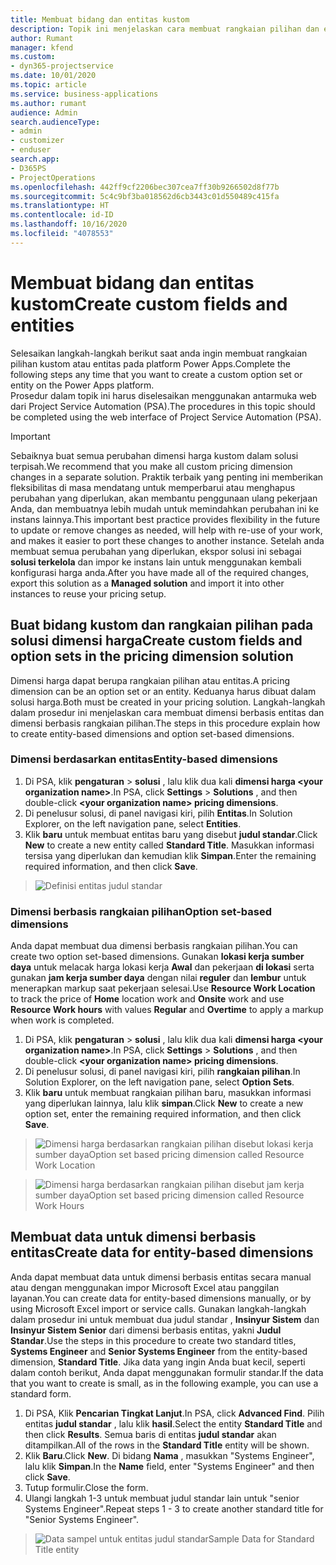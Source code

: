 ```yaml
---
title: Membuat bidang dan entitas kustom
description: Topik ini menjelaskan cara membuat rangkaian pilihan dan entitas dalam solusi anda sendiri di platform Power Apps.
author: Rumant
manager: kfend
ms.custom:
- dyn365-projectservice
ms.date: 10/01/2020
ms.topic: article
ms.service: business-applications
ms.author: rumant
audience: Admin
search.audienceType:
- admin
- customizer
- enduser
search.app:
- D365PS
- ProjectOperations
ms.openlocfilehash: 442ff9cf2206bec307cea7ff30b9266502d8f77b
ms.sourcegitcommit: 5c4c9bf3ba018562d6cb3443c01d550489c415fa
ms.translationtype: HT
ms.contentlocale: id-ID
ms.lasthandoff: 10/16/2020
ms.locfileid: "4078553"
---
```

# <a name="create-custom-fields-and-entities"></a><span data-ttu-id="5a46d-103">Membuat bidang dan entitas kustom</span><span class="sxs-lookup"><span data-stu-id="5a46d-103">Create custom fields and entities</span></span> 

<span data-ttu-id="5a46d-104">Selesaikan langkah-langkah berikut saat anda ingin membuat rangkaian pilihan kustom atau entitas pada platform Power Apps.</span><span class="sxs-lookup"><span data-stu-id="5a46d-104">Complete the following steps any time that you want to create a custom option set or entity on the Power Apps platform.</span></span>  
<span data-ttu-id="5a46d-105">Prosedur dalam topik ini harus diselesaikan menggunakan antarmuka web dari Project Service Automation (PSA).</span><span class="sxs-lookup"><span data-stu-id="5a46d-105">The procedures in this topic should be completed using the web interface of Project Service Automation (PSA).</span></span>

> [!IMPORTANT]
> <span data-ttu-id="5a46d-106">Sebaiknya buat semua perubahan dimensi harga kustom dalam solusi terpisah.</span><span class="sxs-lookup"><span data-stu-id="5a46d-106">We recommend that you make all custom pricing dimension changes in a separate solution.</span></span> <span data-ttu-id="5a46d-107">Praktik terbaik yang penting ini memberikan fleksibilitas di masa mendatang untuk memperbarui atau menghapus perubahan yang diperlukan, akan membantu penggunaan ulang pekerjaan Anda, dan membuatnya lebih mudah untuk memindahkan perubahan ini ke instans lainnya.</span><span class="sxs-lookup"><span data-stu-id="5a46d-107">This important best practice provides flexibility in the future to update or remove changes as needed, will help with re-use of your work, and makes it easier to port these changes to another instance.</span></span> <span data-ttu-id="5a46d-108">Setelah anda membuat semua perubahan yang diperlukan, ekspor solusi ini sebagai **solusi terkelola** dan impor ke instans lain untuk menggunakan kembali konfigurasi harga anda.</span><span class="sxs-lookup"><span data-stu-id="5a46d-108">After you have made all of the required changes, export this solution as a **Managed solution** and import it into other instances to reuse your pricing setup.</span></span>

  
## <a name="create-custom-fields-and-option-sets-in-the-pricing-dimension-solution"></a><span data-ttu-id="5a46d-109">Buat bidang kustom dan rangkaian pilihan pada solusi dimensi harga</span><span class="sxs-lookup"><span data-stu-id="5a46d-109">Create custom fields and option sets in the pricing dimension solution</span></span>

<span data-ttu-id="5a46d-110">Dimensi harga dapat berupa rangkaian pilihan atau entitas.</span><span class="sxs-lookup"><span data-stu-id="5a46d-110">A pricing dimension can be an option set or an entity.</span></span> <span data-ttu-id="5a46d-111">Keduanya harus dibuat dalam solusi harga.</span><span class="sxs-lookup"><span data-stu-id="5a46d-111">Both must be created in your pricing solution.</span></span> <span data-ttu-id="5a46d-112">Langkah-langkah dalam prosedur ini menjelaskan cara membuat dimensi berbasis entitas dan dimensi berbasis rangkaian pilihan.</span><span class="sxs-lookup"><span data-stu-id="5a46d-112">The steps in this procedure explain how to create entity-based dimensions and option set-based dimensions.</span></span>

### <a name="entity-based-dimensions"></a><span data-ttu-id="5a46d-113">Dimensi berdasarkan entitas</span><span class="sxs-lookup"><span data-stu-id="5a46d-113">Entity-based dimensions</span></span>

1. <span data-ttu-id="5a46d-114">Di PSA, klik **pengaturan** > **solusi** , lalu klik dua kali **dimensi harga \<your organization name>**.</span><span class="sxs-lookup"><span data-stu-id="5a46d-114">In PSA, click **Settings** > **Solutions** , and then double-click **\<your organization name> pricing dimensions**.</span></span>
2. <span data-ttu-id="5a46d-115">Di penelusur solusi, di panel navigasi kiri, pilih **Entitas**.</span><span class="sxs-lookup"><span data-stu-id="5a46d-115">In Solution Explorer, on the left navigation pane, select **Entities**.</span></span>
3. <span data-ttu-id="5a46d-116">Klik **baru** untuk membuat entitas baru yang disebut **judul standar**.</span><span class="sxs-lookup"><span data-stu-id="5a46d-116">Click **New** to create a new entity called **Standard Title**.</span></span> <span data-ttu-id="5a46d-117">Masukkan informasi tersisa yang diperlukan dan kemudian klik **Simpan**.</span><span class="sxs-lookup"><span data-stu-id="5a46d-117">Enter the remaining required information, and then click **Save**.</span></span>

> ![Definisi entitas judul standar](media/Standard-Title-entity-definition.png)


### <a name="option-set-based-dimensions"></a><span data-ttu-id="5a46d-119">Dimensi berbasis rangkaian pilihan</span><span class="sxs-lookup"><span data-stu-id="5a46d-119">Option set-based dimensions</span></span> 
<span data-ttu-id="5a46d-120">Anda dapat membuat dua dimensi berbasis rangkaian pilihan.</span><span class="sxs-lookup"><span data-stu-id="5a46d-120">You can create two option set-based dimensions.</span></span> <span data-ttu-id="5a46d-121">Gunakan **lokasi kerja sumber daya** untuk melacak harga lokasi kerja **Awal** dan pekerjaan **di lokasi** serta gunakan **jam kerja sumber daya** dengan nilai **reguler** dan **lembur** untuk menerapkan markup saat pekerjaan selesai.</span><span class="sxs-lookup"><span data-stu-id="5a46d-121">Use **Resource Work Location** to track the price of **Home** location work and **Onsite** work and use **Resource Work hours** with values **Regular** and **Overtime** to apply a markup when work is completed.</span></span>


1. <span data-ttu-id="5a46d-122">Di PSA, klik **pengaturan** > **solusi** , lalu klik dua kali  **dimensi harga \<your organization name>**.</span><span class="sxs-lookup"><span data-stu-id="5a46d-122">In PSA, click **Settings** > **Solutions** , and then double-click  **\<your organization name> pricing dimensions**.</span></span> 
2. <span data-ttu-id="5a46d-123">Di penelusur solusi, di panel navigasi kiri, pilih  **rangkaian pilihan**.</span><span class="sxs-lookup"><span data-stu-id="5a46d-123">In Solution Explorer, on the left navigation pane, select  **Option Sets**.</span></span> 
3. <span data-ttu-id="5a46d-124">Klik **baru** untuk membuat rangkaian pilihan baru, masukkan informasi yang diperlukan lainnya, lalu klik **simpan**.</span><span class="sxs-lookup"><span data-stu-id="5a46d-124">Click **New** to create a new option set, enter the remaining required information, and then click **Save**.</span></span>

> ![<span data-ttu-id="5a46d-125">Dimensi harga berdasarkan rangkaian pilihan disebut lokasi kerja sumber daya</span><span class="sxs-lookup"><span data-stu-id="5a46d-125">Option set based pricing dimension called Resource Work Location</span></span> ](media/Option-set-PD-called-Resource-Work-Location.png)

> ![<span data-ttu-id="5a46d-126">Dimensi harga berdasarkan rangkaian pilihan disebut jam kerja sumber daya</span><span class="sxs-lookup"><span data-stu-id="5a46d-126">Option set based pricing dimension called Resource Work Hours</span></span> ](media/Option-set-PD-called-Resource-Work-Hours.PNG)


## <a name="create-data-for-entity-based-dimensions"></a><span data-ttu-id="5a46d-127">Membuat data untuk dimensi berbasis entitas</span><span class="sxs-lookup"><span data-stu-id="5a46d-127">Create data for entity-based dimensions</span></span>

<span data-ttu-id="5a46d-128">Anda dapat membuat data untuk dimensi berbasis entitas secara manual atau dengan menggunakan impor Microsoft Excel atau panggilan layanan.</span><span class="sxs-lookup"><span data-stu-id="5a46d-128">You can create data for entity-based dimensions manually, or by using Microsoft Excel import or service calls.</span></span> <span data-ttu-id="5a46d-129">Gunakan langkah-langkah dalam prosedur ini untuk membuat dua judul standar , **Insinyur Sistem** dan **Insinyur Sistem Senior** dari dimensi berbasis entitas, yakni **Judul Standar**.</span><span class="sxs-lookup"><span data-stu-id="5a46d-129">Use the steps in this procedure to create two standard titles, **Systems Engineer** and **Senior Systems Engineer** from the entity-based dimension, **Standard Title**.</span></span> <span data-ttu-id="5a46d-130">Jika data yang ingin Anda buat kecil, seperti dalam contoh berikut, Anda dapat menggunakan formulir standar.</span><span class="sxs-lookup"><span data-stu-id="5a46d-130">If the data that you want to create is small, as in the following example, you can use a standard form.</span></span>

1. <span data-ttu-id="5a46d-131">Di PSA, Klik **Pencarian Tingkat Lanjut**.</span><span class="sxs-lookup"><span data-stu-id="5a46d-131">In PSA, click **Advanced Find**.</span></span> <span data-ttu-id="5a46d-132">Pilih entitas **judul standar** , lalu klik **hasil**.</span><span class="sxs-lookup"><span data-stu-id="5a46d-132">Select the entity **Standard Title** and then click **Results**.</span></span> <span data-ttu-id="5a46d-133">Semua baris di entitas **judul standar** akan ditampilkan.</span><span class="sxs-lookup"><span data-stu-id="5a46d-133">All of the rows in the **Standard Title** entity will be shown.</span></span>
2. <span data-ttu-id="5a46d-134">Klik **Baru**.</span><span class="sxs-lookup"><span data-stu-id="5a46d-134">Click **New**.</span></span> <span data-ttu-id="5a46d-135">Di bidang **Nama** , masukkan "Systems Engineer", lalu klik **Simpan**.</span><span class="sxs-lookup"><span data-stu-id="5a46d-135">In the **Name** field, enter "Systems Engineer" and then click **Save**.</span></span>
3. <span data-ttu-id="5a46d-136">Tutup formulir.</span><span class="sxs-lookup"><span data-stu-id="5a46d-136">Close the form.</span></span> 
4. <span data-ttu-id="5a46d-137">Ulangi langkah 1-3 untuk membuat judul standar lain untuk "senior Systems Engineer".</span><span class="sxs-lookup"><span data-stu-id="5a46d-137">Repeat steps 1 - 3 to create another standard title for "Senior Systems Engineer".</span></span>

> ![<span data-ttu-id="5a46d-138">Data sampel untuk entitas judul standar</span><span class="sxs-lookup"><span data-stu-id="5a46d-138">Sample Data for Standard Title entity</span></span> ](media/ST-data.png)


